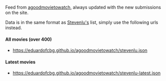 Feed from [agoodmovietowatch](https://agoodmovietowatch.com/), always updated with the new submissions on the site.

Data is in the same format as [Stevenlu's](https://github.com/sjlu/popular-movies) list, simply use the following urls instead.

#### All movies (over 400)

 - https://eduardofcbg.github.io/agoodmovietowatch/stevenlu.json

#### Latest movies

 - https://eduardofcbg.github.io/agoodmovietowatch/stevenlu-latest.json
